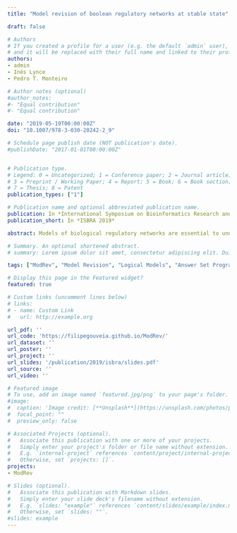 ```yaml
---
title: "Model revision of boolean regulatory networks at stable state"

draft: false

# Authors
# If you created a profile for a user (e.g. the default `admin` user), write the username (folder name) here 
# and it will be replaced with their full name and linked to their profile.
authors:
- admin
- Inês Lynce
- Pedro T. Monteiro

# Author notes (optional)
#author_notes:
#- "Equal contribution"
#- "Equal contribution"

date: "2019-05-19T00:00:00Z"
doi: "10.1007/978-3-030-20242-2_9"

# Schedule page publish date (NOT publication's date).
#publishDate: "2017-01-01T00:00:00Z"


# Publication type.
# Legend: 0 = Uncategorized; 1 = Conference paper; 2 = Journal article;
# 3 = Preprint / Working Paper; 4 = Report; 5 = Book; 6 = Book section;
# 7 = Thesis; 8 = Patent
publication_types: ["1"]

# Publication name and optional abbreviated publication name.
publication: In *International Symposium on Bioinformatics Research and Applications*
publication_short: In *ISBRA 2019*

abstract: Models of biological regulatory networks are essential to understand the cellular processes. However, the definition of such models is still mostly manually performed, and consequently prone to error. Moreover, as new experimental data is acquired, models need to be revised and updated. Here, we propose a model revision tool, capable of proposing the set of minimum repairs to render a model consistent with a set of experimental observations. We consider four possible repair operations, giving preference to function repairs over topological ones. Also, we consider observations at stable state, i.e., we do not consider the model dynamics. We evaluate our tool on five known logical models. We perform random changes considering several parameter configurations to assess the tool repairing capabilities. Whenever a model is repaired under the time limit, the tool successfully produces the optimal solutions to repair the model. Also, the number of repair operations required is less than or equal to the number of random changes applied to the original model.

# Summary. An optional shortened abstract.
# summary: Lorem ipsum dolor sit amet, consectetur adipiscing elit. Duis posuere tellus ac convallis placerat. Proin tincidunt magna sed ex sollicitudin condimentum.

tags: ["ModRev", "Model Revision", "Logical Models", "Answer Set Programming"]

# Display this page in the Featured widget?
featured: true

# Custom links (uncomment lines below)
# links:
# - name: Custom Link
#   url: http://example.org

url_pdf: ''
url_code: 'https://filipegouveia.github.io/ModRev/'
url_dataset: ''
url_poster: ''
url_project: ''
url_slides: '/publication/2019/isbra/slides.pdf'
url_source: ''
url_video: ''

# Featured image
# To use, add an image named `featured.jpg/png` to your page's folder. 
#image:
#  caption: 'Image credit: [**Unsplash**](https://unsplash.com/photos/pLCdAaMFLTE)'
#  focal_point: ""
#  preview_only: false

# Associated Projects (optional).
#   Associate this publication with one or more of your projects.
#   Simply enter your project's folder or file name without extension.
#   E.g. `internal-project` references `content/project/internal-project/index.md`.
#   Otherwise, set `projects: []`.
projects:
- ModRev

# Slides (optional).
#   Associate this publication with Markdown slides.
#   Simply enter your slide deck's filename without extension.
#   E.g. `slides: "example"` references `content/slides/example/index.md`.
#   Otherwise, set `slides: ""`.
#slides: example
---
```


